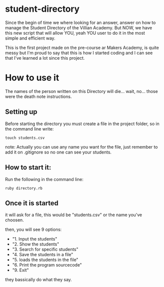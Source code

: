 # student-directory #

Since the begin of time we where looking for an answer, answer on how to manage the Student Directory of
the Villian Academy. But NOW, we have this new script that will allow YOU, yeah YOU user to do it in the
most simple and efficient way.

This is the first project made on the pre-course ar Makers Academy, is quite messy but I'm proud to say that this is how I started coding and I can see that I've learned a lot since this project.

# How to use it #

The names of the person written on this Directory will die... wait, no... those were the death note instructions.

## Setting up

Before starting the directory you must create a file in the project folder, so in the command line write:
```
touch students.csv
```
note: Actually you can use any name you want for the file, just remember to add it on .gitignore so no one can see your students.

## How to start it:

Run the following in the command line:

``` shell
ruby directory.rb
```

## Once it is started
it will ask for a file, this would be "students.csv" or the name you've choosen.

then, you will see 9 options:

- "1. Input the students"
- "2. Show the students"
- "3. Search for specific students"
- "4. Save the students in a file"
- "5. loads the students in the file"
- "6. Print the program sourcecode"
- "9. Exit"

they bassically do what they say.
